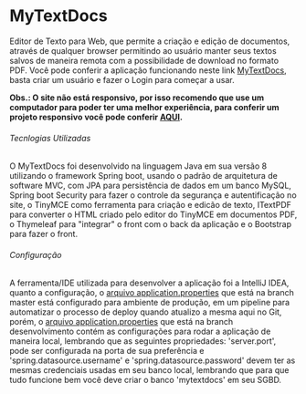 # MyTextDocs
Editor de Texto para Web, que permite a criação e edição de documentos, através de qualquer browser permitindo ao usuário manter seus textos salvos de maneira remota com a possibilidade de download no formato PDF.
Você pode conferir a aplicação funcionando neste link [MyTextDocs](https://mytextdocs.herokuapp.com/Login), basta criar um usuário e fazer o Login para começar a usar.


**Obs.: O site não está responsivo, por isso recomendo que use um computador para poder ter uma melhor experiência, para conferir um projeto responsivo você pode conferir [AQUI](https://github.com/WendrikyCruz/PaginaResponsiva/blob/master/index.html).**

###### Tecnlogias Utilizadas
O MyTextDocs foi desenvolvido na linguagem Java em sua versão 8 utilizando o framework Spring boot, usando o padrão de arquitetura de software MVC, com JPA para persistência de dados em um banco MySQL, Spring boot Security para fazer o controle da segurança e autentificação no site, o TinyMCE como ferramenta para criação e edicão de texto, ITextPDF para converter o HTML criado pelo editor do TinyMCE em documentos PDF, o Thymeleaf para "integrar" o front com o back da aplicação e o Bootstrap para fazer o front.

###### Configuração
A ferramenta/IDE utilizada para desenvolver a aplicação foi a IntelliJ IDEA, quanto a configuração, o [arquivo application.properties](https://github.com/WendrikyCruz/MyTextDocs/blob/master/src/main/resources/application.properties) que está na branch master está configurado para ambiente de produção, em um pipeline para automatizar o processo de deploy quando atualizo a mesma aqui no Git, porém, o [arquivo application.properties](https://github.com/WendrikyCruz/MyTextDocs/blob/Desenvolvimento/src/main/resources/application.properties) que está na branch desenvolvimento contém as configurações para rodar a aplicação de maneira local, lembrando que as seguintes propriedades:
'server.port', pode ser configurada na porta de sua preferência e 'spring.datasource.username' e 'spring.datasource.password' devem ter as mesmas credenciais usadas em seu banco local, lembrando que para que tudo funcione bem você deve criar o banco 'mytextdocs' em seu SGBD.

